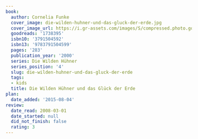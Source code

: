 ```yaml
---
book:
  author: Cornelia Funke
  cover_image: die-wilden-huhner-und-das-gluck-der-erde.jpg
  cover_image_url: https://i.gr-assets.com/images/S/compressed.photo.goodreads.com/books/1376078649l/1738395._SX98_.jpg
  goodreads: '1738395'
  isbn10: '3791504592'
  isbn13: '9783791504599'
  pages: '283'
  publication_year: '2000'
  series: Die Wilden Hühner
  series_position: '4'
  slug: die-wilden-huhner-und-das-gluck-der-erde
  tags:
  - kids
  title: Die Wilden Hühner und das Glück der Erde
plan:
  date_added: '2015-08-04'
review:
  date_read: 2008-03-01
  date_started: null
  did_not_finish: false
  rating: 3
---
```

